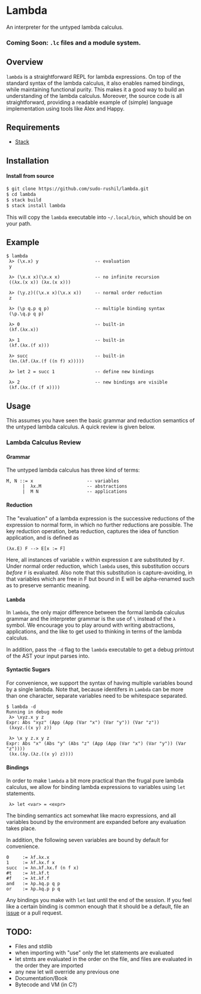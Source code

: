 # Lambda

An interpreter for the untyped lambda calculus.

### Coming Soon: `.lc` files and a module system.

## Overview

`lambda` is a straightforward REPL for lambda expressions. On top of the standard syntax of the lambda calculus, it also enables named bindings, while maintaining functional purity. This makes it a good way to build an understanding of the lambda calculus. Moreover, the source code is all straightforward, providing a readable example of (simple) language implementation using tools like Alex and Happy.

## Requirements
- [Stack](https://docs.haskellstack.org/en/stable/install_and_upgrade/)

## Installation

#### Install from source

```sh
$ git clone https://github.com/sudo-rushil/lambda.git
$ cd lambda
$ stack build
$ stack install lambda
```

This will copy the `lambda` executable into `~/.local/bin`, which should be on your path.

## Example

```
$ lambda
 λ> (\x.x) y                     -- evaluation
 y

 λ> (\x.x x)(\x.x x)             -- no infinite recursion
 ((λx.(x x)) (λx.(x x)))

 λ> (\y.z)((\x.x x)(\x.x x))     -- normal order reduction
 z

 λ> (\p q.p q p)                 -- multiple binding syntax
 (\p.\q.p q p)

 λ> 0                            -- built-in
 (λf.(λx.x))

 λ> 1                            -- built-in
 (λf.(λx.(f x)))

 λ> succ                         -- built-in
 (λn.(λf.(λx.(f ((n f) x)))))

 λ> let 2 = succ 1               -- define new bindings

 λ> 2                            -- new bindings are visible
 (λf.(λx.(f (f x))))

```

## Usage

This assumes you have seen the basic grammar and reduction semantics of the untyped lambda calculus. A quick review is given below.

### Lambda Calculus Review

#### Grammar

The untyped lambda calculus has three kind of terms:

```
M, N ::= x                    -- variables
      |  λx.M                 -- abstractions
      |  M N                  -- applications
```

#### Reduction

The "evaluation" of a lambda expression is the successive reductions of the expression to normal form, in which no further reductions are possible. The key reduction operation, beta reduction, captures the idea of function application, and is defined as

```
(λx.E) F --> E[x := F]
```

Here, all instances of variable `x` within expression `E` are substituted by `F`. Under normal order reduction, which `lambda` uses, this substitution occurs *before* `F` is evaluated. Also note that this substitution is capture-avoiding, in that variables which are free in F but bound in E will be alpha-renamed such as to preserve semantic meaning.

### `Lambda`

In `lambda`, the only major difference between the formal lambda calculus grammar and the interpreter grammar is the use of `\` instead of the `λ` symbol. We encourage you to play around with writing abstractions, applications, and the like to get used to thinking in terms of the lambda calculus.

In addition, pass the `-d` flag to the `lambda` executable to get a debug printout of the AST your input parses into.

#### Syntactic Sugars

For convenience, we support the syntax of having multiple variables bound by a single lambda. Note that, because identifers in `Lambda` can be more than one character, separate variables need to be whitespace separated.

```
$ lambda -d
Running in debug mode
 λ> \xyz.x y z
Expr: Abs "xyz" (App (App (Var "x") (Var "y")) (Var "z"))
 (λxyz.((x y) z))

 λ> \x y z.x y z
Expr: Abs "x" (Abs "y" (Abs "z" (App (App (Var "x") (Var "y")) (Var "z"))))
 (λx.(λy.(λz.((x y) z))))

```

#### Bindings

In order to make `lambda` a bit more practical than the frugal pure lambda calculus, we allow for binding lambda expressions to variables using `let` statements.

```
 λ> let <var> = <expr>
```

The binding semantics act somewhat like macro expressions, and all variables bound by the environment are expanded before any evaluation takes place.

In addition, the following seven variables are bound by default for convenience.

```
0     := λf.λx.x
1     := λf.λx.f x
succ  := λn.λf.λx.f (n f x)
#t    := λt.λf.t
#f    := λt.λf.f
and   := λp.λq.p q p
or    := λp.λq.p p q
```

Any bindings you make with `let` last until the end of the session. If you feel like a certain binding is common enough that it should be a default, file an [issue](https://github.com/sudo-rushil/lambda/issues/new) or a pull request.


## TODO:
- Files and stdlib
 - when importing with "use" only the let statements are evaluated
 - let stmts are evaluated in the order on the file, and files are evaluated in the order they are imported
 - any new let will override any previous one
- Documentation/Book
- Bytecode and VM (in C?)
